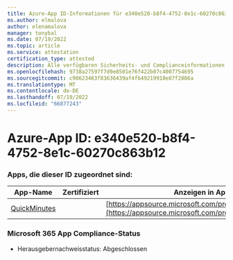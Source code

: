 ```yaml
---
title: Azure-App ID-Informationen für e340e520-b8f4-4752-8e1c-60270c863b12
ms.author: elmalova
author: elenamalova
manager: tonybal
ms.date: 07/19/2022
ms.topic: article
ms.service: attestation
certification_type: attested
description: Alle verfügbaren Sicherheits- und Complianceinformationen für e340e520-b8f4-4752-8e1c-60270c863b12.
ms.openlocfilehash: 9738a27597f7d9e8501e76f422b07c4007754695
ms.sourcegitcommit: c98623463f83636439af4fb49219918e87f2086a
ms.translationtype: MT
ms.contentlocale: de-DE
ms.lasthandoff: 07/19/2022
ms.locfileid: "66877243"
---
```

# <a name="azure-app-id-e340e520-b8f4-4752-8e1c-60270c863b12"></a>Azure-App ID: e340e520-b8f4-4752-8e1c-60270c863b12


### <a name="apps-associated-with-this-id"></a>Apps, die dieser ID zugeordnet sind:
| **App-Name** | **Zertifiziert** | **Anzeigen in AppSource** |
|--------------|---------------|-----------------------|
| [QuickMinutes](../forward/WA200004414.md) |  | [https://appsource.microsoft.com/product/office/WA200004414](https://appsource.microsoft.com/product/office/WA200004414) |

### <a name="microsoft-365-app-compliance-status"></a>Microsoft 365 App Compliance-Status
- Herausgebernachweisstatus: Abgeschlossen
